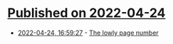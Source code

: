 # [Published on 2022-04-24](index.md)

* [2022-04-24, 16:59:27](https://news.ycombinator.com/item?id=31145862) - [The lowly page number](https://theoutline.com/post/4257/what-of-the-lowly-page-number)
